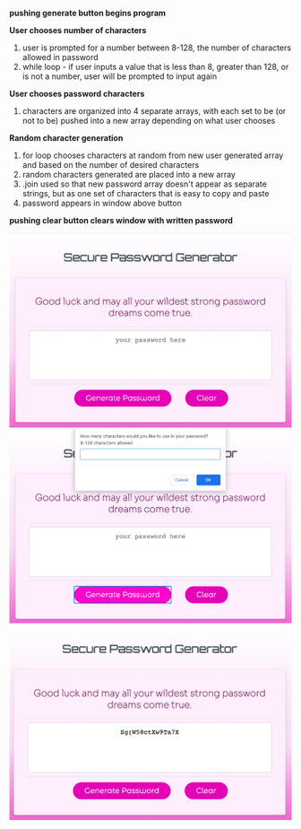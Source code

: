 **pushing generate button begins program**

**User chooses number of characters**
1. user is prompted for a number between 8-128, the number of characters allowed in password
1. while loop - if user inputs a value that is less than 8, greater than 128, or is not a number, user will be prompted to input again

**User chooses password characters**
1. characters are organized into 4 separate arrays, with each set to be (or not to be) pushed into a new array depending on what user chooses

**Random character generation**
1. for loop chooses characters at random from new user generated array and based on the number of desired characters
1. random characters generated are placed into a new array
1. .join used so that new password array doesn't appear as separate strings, but as one set of characters that is easy to copy and paste
1. password appears in window above button

**pushing clear button clears window with written password**

![password generator](Assets/pwGenerator.png)
![first prompt](Assets/prompt.png)
![printed password](Assets/pwPrinted.png)